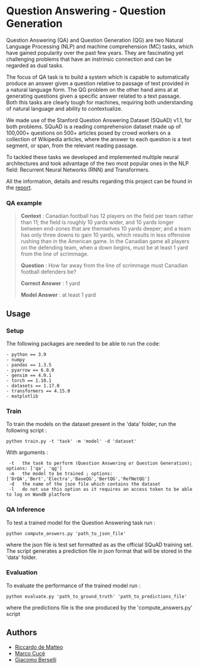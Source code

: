 # Question Answering - Question Generation 

Question Answering (QA) and Question Generation (QG) are two Natural Language Processing (NLP) and machine comprehension (MC) tasks, which have gained popularity over the past few years. They are fascinating yet challenging problems that have an instrinsic connection and can be regarded as dual tasks. 

The focus of QA task is to build a system which is capable to automatically produce an answer given a question relative to passage of text provided in a natural language form. The QG problem on the other hand aims at at generating questions given a specific answer related to a text passage. Both this tasks are clearly tough for machines, requiring both understanding of natural language and ability to contextualize.

We made use of the Stanford Question Answering Dataset (SQuAD) v1.1, for both problems. SQuAD is a reading comprehension dataset made up of 100,000+ questions on 500+ articles posed by crowd workers on a collection of Wikipedia articles, where the answer to each question is a text segment, or span, from the relevant reading passage.

To tackled these tasks we developed and implemented multiple neural architectures and took advantage of the two most popular ones in the NLP field: Recurrent Neural Networks (RNN) and Transformers.

All the information, details and results regarding this project can be found in the [report](report.pdf).

### QA example 

> <b>Context</b> : Canadian football has 12 players on the field per team rather than 11; the field is roughly 10 yards wider, and 10 yards longer between end-zones that are themselves 10 yards deeper; and a team has only three downs to gain 10 yards, which results in less offensive rushing than in the American game. In the Canadian game all players on the defending team, when a down begins, must be at least 1 yard from the line of scrimmage. 
>
> <b>Question</b> : How far away from the line of scrimmage must Canadian football defenders be?
>
> <b>Correct Answer</b> : 1 yard
> 
> <b>Model Answer</b> : at least 1 yard


## Usage 

### Setup 

The following packages are needed to be able to run the code:

```
- python == 3.9 
- numpy 
- pandas == 1.3.5 
- pyarrow == 6.0.0 
- gensim == 4.0.1 
- torch == 1.10.1 
- datasets == 1.17.0 
- transformers == 4.15.0 
- matplotlib 
```

### Train
To train the models on the dataset present in the 'data' folder, run the following script : 

```
python train.py -t 'task' -m 'model' -d 'dataset' 
```
With arguments :
```
 -t   the task to perform (Question Answering or Question Generation); options: ['qa', 'qg']
 -m   the model to be trained ; options: ['DrQA','Bert','Electra','BaseQG','BertQG','RefNetQG']
 -d   the name of the json file which contains the dataset
 -l   do not use this option as it requires an access token to be able to log on WandB platform 
```
### QA Inference
To test a trained model for the Question Answering task run :
```
python compute_answers.py 'path_to_json_file'
```
where the json file is test set formatted as as the official SQuAD training set. The script generates a prediction file in json format that will be stored in the 'data' folder. 
### Evaluation
To evaluate the performance of the trained model run : 
```
python evaluate.py 'path_to_ground_truth' 'path_to_predictions_file'
```
where the predictions file is the one produced by the 'compute_answers.py' script

## Authors 
- [Riccardo de Matteo](https://github.com/riccardodm97) 
- [Marco Cucé](https://github.com/Marco97-exe)
- [Giacomo Berselli](https://github.com/JackBerselli)

